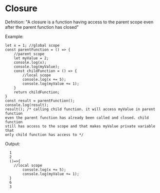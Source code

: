 # Closure

Defnition:
  "A closure is a function having access to the parent scope even after the parent function has closed"
   
Example: 
  
    let x = 1; //global scope
    const parentFunction = () => {
        //parent scope 
        let myValue = 2;
        console.log(x);
        console.log(myValue);
        const childFunction = () => {
            //local scope
            console.log(x += 5);
            console.log(myValue += 1);  
        }
        return childFunction;
    }
    const result = parentFunction();
    console.log(result); 
    result(); /* calling child function. it will access myValue in parent function 
    even the parent function has already been called and closed. child function 
    still has access to the scope and that makes myValue private variable that
    only child function has access to */
    
   Output:
      
      1
      2
      ()=>{
        //local scope
            console.log(x += 5);
            console.log(myValue += 1);
      }
      6
      3
   
